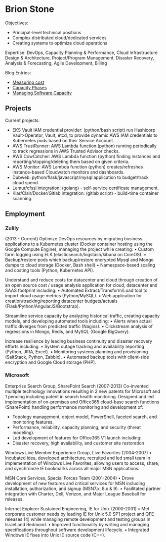# Brion Stone

Objectives:
- Principal-level technical positions
- Complex distributed cloud/dedicated services
- Creating systems to optimize cloud operations

Expertise:
DevOps, Capacity Planning & Performance, Cloud Infrastructure Design & Architecture, Project/Program Management, Disaster Recovery, Analysis & Forecasting, Agile Development, Billing
 
Blog Entries:

- [Measuring cost](./blog/dubweb.md)
- [Capacity Phases](./blog/cap_phases.md) 
- [Managing Software Capacity](./blog/capacity.md) 

## Projects
Current projects:
- EKS Vault IAM credential provider: (python/bash script) run Hashicorp Vault-Operator, Vault, etcd, to provide dynamic AWS IAM credentials to Kubernetes pods based on their Service Account.
- AWS TrustRunner:  AWS Lambda function (python) running periodically to track regressions in AWS Trusted Advisor checks.
- AWS CowCatcher: AWS Lambda function (python) finding instances and reporting/stopping/deleting them based on given criteria.
- AWS Monitor: AWS Lambda function (python)  creates/refreshes instance-based Cloudwatch monitors and dashboards.
- Dubweb: python/flask/javascript/mysql application to budget/track cloud spend.
- Lemur/cfssl integration: (golang) - self-service certificate management.
- Klar/Clair/Docker/Gitlab integration: (gitlab script) - build-time container scanning. 

## Employment

### Zulily
(2013 - Current)
Optimize DevOps resources by migrating business applications to a Kubernetes cluster (Docker container hosting using the Google Compute Engine), managing the project while creating:
• Custom farm logging using ELK (elasticsearch/logstash/kibana on CoreOS).
•	Backup/restore pods which backup/restore encrypted Mysql and Mongo dumps to cloud storage (Docker, Bash shell)
•	Namespace-based scaling and costing tools (Python, Kubernetes API).

Understand and reduce costs for datacenter and cloud through creation of an open source cost / usage analysis application for cloud, datacenter and SAAS footprint including:
•	Automated Extract/Transform/Load tool to import cloud usage metrics (Python/MySQL).
• Web application for creation/tracking/reporting datacenter budgets/actuals (Flask/Python/AngularJS/Bootstrap).

Streamline service capacity by analyzing historical traffic, creating capacity models, and developing automated tools including:
• Alerts when actual traffic diverges from predicted traffic (Nagios).
• Clickstream analysis of regressions in Mongo, Redis, and MySQL (Google BigQuery).

Increase resilience by leading business continuity and disaster recovery efforts including:
•	System outage tracking and availability reporting (Python, JIRA, Excel).
•	Monitoring systems planning and provisioning (SaltStack, Python, Zabbix).
•	Automated backup tools with client-side encryption and Google Cloud storage (PHP).

### Microsoft
Enterprise Search Group, SharePoint Search (2007-2013)
Co-invented multiple technology innovations resulting in 2 new patents for Microsoft and 1 pending including patent in search health monitoring.
Designed and led implementation of on-premises and Office365 cloud-base search functions (SharePoint) handling performance monitoring and development of:
- Topology management, object model, PowerShell, faceted search, and monitoring features.
- Performance, reliability, capacity planning, and security (threat modeling).
- Led development of features for Office365 V1 launch including: 
- Disaster recovery, high availability, and customer site restoration

Windows Live Member Experience Group, Live Favorites (2004-2007)
• Incubated idea, developed architecture, recruited and led small team in implementation of Windows Live Favorites, allowing users to access, share, and synchronize IE bookmarks across all major MSN applications.

MSN Core Services, Special Forces Team (2001-2004)
• Drove development of new features and critical services for MSN including installation, authorization, and signup (MSN7.x, 8.x & 9).
• Facilitated partner integration with Charter, Dell, Verizon, and Major League Baseball for releases.

Internet Explorer Sustained Engineering, IE for Unix (2000-2001)
• Met corporate customer needs by leading IE for Unix 5.0 SP1 project and QFE releases (4) while managing remote development and testing groups in Israel and Redmond.
• Improved functionality by writing and managing specifications throughout software development lifecycle. 
• Integrated Windows IE fixes into Unix IE source code (C++).
